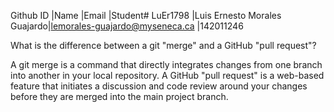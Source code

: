 Github ID          |Name    |Email                       |Student#
LuEr1798           |Luis Ernesto Morales Guajardo|lemorales-guajardo@myseneca.ca  |142011246

What is the difference between a git "merge" and a GitHub "pull request"?

A git merge is a command that directly integrates changes from one branch into another in your local repository. A GitHub "pull request" is a web-based feature that initiates a discussion and code review around your changes before they are merged into the main project branch.
